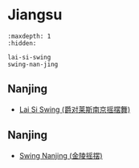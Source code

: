 # Jiangsu

```{toctree}
:maxdepth: 1
:hidden:

lai-si-swing
swing-nan-jing
```

## Nanjing
- [Lai Si Swing (爵对莱斯南京摇摆舞)](lai-si-swing.md)

## Nanjing
- [Swing Nanjing (金陵摇摆)](swing-nan-jing.md)
